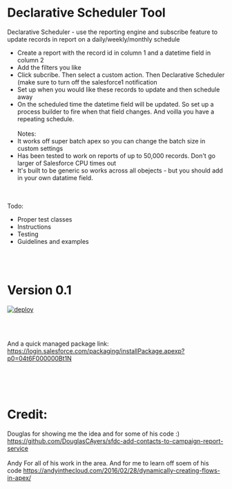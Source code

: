# Declarative Scheduler Tool
Declarative Scheduler - use the reporting engine and subscribe feature to update records in report on a daily/weekly/monthly schedule


- Create a report with the record id in column 1 and a datetime field in column 2
- Add the filters you like
- Click subcribe. Then select a custom action. Then Declarative Scheduler (make sure to turn off the salesforce1 notification
- Set up when you would like these records to update and then schedule away
- On the scheduled time the datetime field will be updated. So set up a process builder to fire when that field changes. And voilla you have a repeating schedule. 
<br><br>
Notes:
- It works off super batch apex so you can change the batch size in custom settings
- Has been tested to work on reports of up to 50,000 records. Don't go larger of Salesforce CPU times out
- It's built to be generic so works across all obejects - but you should add in your own datatime field. 

<br><br>
Todo:
- Proper test classes
- Instructions
- Testing
- Guidelines and examples

<br><br>
# Version 0.1<br>
<a href="https://githubsfdeploy.herokuapp.com/app/githubdeploy/dthowell/DeclarativeScheduler">
<img  class="alignnone size-full wp-image-1966" src="https://andrewfawcett.files.wordpress.com/2014/09/deploy.png?w=820" alt="deploy">
</a>


<br><br>

And a quick managed package link:
https://login.salesforce.com/packaging/installPackage.apexp?p0=04t6F000000Bt1N



<br><br><br>
# Credit:<br>
Douglas for showing me the idea and for some of his code :) https://github.com/DouglasCAyers/sfdc-add-contacts-to-campaign-report-service
<br><br>
Andy For all of his work in the area. And for me to learn off soem of his code https://andyinthecloud.com/2016/02/28/dynamically-creating-flows-in-apex/
